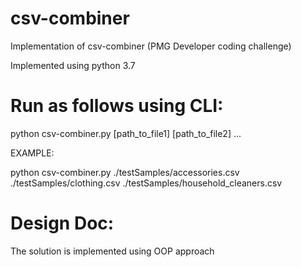 # csv-combiner
Implementation of csv-combiner (PMG Developer coding challenge)

Implemented using python 3.7

# Run as follows using CLI:
  python csv-combiner.py [path_to_file1] [path_to_file2] ...
  
EXAMPLE:

python csv-combiner.py ./testSamples/accessories.csv ./testSamples/clothing.csv ./testSamples/household_cleaners.csv

# Design Doc:

The solution is implemented using OOP approach
  


